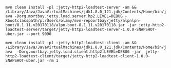 ` mvn clean install -pl :jetty-http2-loadtest-server -am && /Library/Java/JavaVirtualMachines/jdk1.8.0_121.jdk/Contents/Home/bin/java -Dorg.mortbay.jetty.load.server.hp2.LEVEL=DEBUG -Xbootclasspath/p:/Users/olamy/mvn-repoortbay/jetty/alpnlpn-boot/8.1.11.v20170118/alpn-boot-8.1.11.v20170118.jar -jar jetty-http2-loadtest-server/target/jetty-http2-loadtest-server-1.0.0-SNAPSHOT-uber.jar --port 9090 `

` mvn clean install -pl :jetty-http2-loadtest-client -am && /Library/Java/JavaVirtualMachines/jdk1.8.0_121.jdk/Contents/Home/bin/java  -Dorg.mortbay.jetty.load.client.http2.LEVEL=DEBUG -jar  jetty-http2-loadtest-client/target/jetty-http2-loadtest-client-1.0.0-SNAPSHOT-uber.jar -rm 1 `

